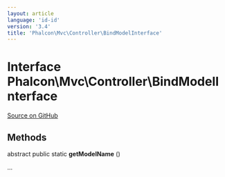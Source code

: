 ```yaml
---
layout: article
language: 'id-id'
version: '3.4'
title: 'Phalcon\Mvc\Controller\BindModelInterface'
---
```


# Interface **Phalcon\Mvc\Controller\BindModelInterface**

<a href="https://github.com/phalcon/cphalcon/tree/v3.4.0/phalcon/mvc/controller/bindmodelinterface.zep" class="btn btn-default btn-sm">Source on GitHub</a>

## Methods

abstract public static **getModelName** ()

...